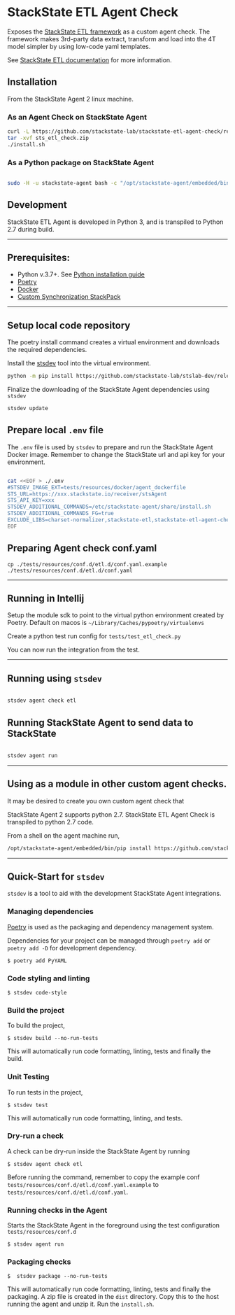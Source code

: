 # StackState ETL Agent Check

Exposes the [StackState ETL framework](https://github.com/stackstate-lab/stackstate-etl) as a custom agent check. 
The framework makes 3rd-party data extract, transform and load into the 4T model simpler by using low-code yaml
templates.

See [StackState ETL documentation](https://stackstate-lab.github.io/stackstate-etl/) for more information.

## Installation

From the StackState Agent 2 linux machine.

### As an Agent Check on StackState Agent

```bash 
curl -L https://github.com/stackstate-lab/stackstate-etl-agent-check/releases/download/v0.1.0/sts_etl_check-0.1.0.zip -o sts_etl_check.zip
tar -xvf sts_etl_check.zip
./install.sh
```

### As a Python package on StackState Agent

```bash

sudo -H -u stackstate-agent bash -c "/opt/stackstate-agent/embedded/bin/pip install https://github.com/stackstate-lab/stackstate-etl-agent-check/releases/download/v0.1.0/stackstate-etl-agent-check-py27-0.1.0.tar.gz
```

## Development

StackState ETL Agent is developed in Python 3, and is transpiled to Python 2.7 during build.

---
## Prerequisites:

- Python v.3.7+. See [Python installation guide](https://docs.python-guide.org/starting/installation/)
- [Poetry](https://python-poetry.org/docs/#installation)
- [Docker](https://www.docker.com/get-started)
- [Custom Synchronization StackPack](https://docs.stackstate.com/stackpacks/integrations/customsync)
---

## Setup local code repository


The poetry install command creates a virtual environment and downloads the required dependencies.

Install the [stsdev](https://github.com/stackstate-lab/stslab-dev) tool into the virtual environment.

```bash 
python -m pip install https://github.com/stackstate-lab/stslab-dev/releases/download/v0.0.6/stslab_dev-0.0.6-py3-none-any.whl
```

Finalize the downloading of the StackState Agent dependencies using `stsdev`

```bash
stsdev update
```
## Prepare local `.env` file

The `.env` file is used by `stsdev` to prepare and run the StackState Agent Docker image. Remember to change the
StackState url and api key for your environment.

```bash

cat <<EOF > ./.env
#STSDEV_IMAGE_EXT=tests/resources/docker/agent_dockerfile
STS_URL=https://xxx.stackstate.io/receiver/stsAgent
STS_API_KEY=xxx
STSDEV_ADDITIONAL_COMMANDS=/etc/stackstate-agent/share/install.sh
STSDEV_ADDITIONAL_COMMANDS_FG=true
EXCLUDE_LIBS=charset-normalizer,stackstate-etl,stackstate-etl-agent-check
EOF
```
## Preparing Agent check conf.yaml

```
cp ./tests/resources/conf.d/etl.d/conf.yaml.example ./tests/resources/conf.d/etl.d/conf.yaml
```
---
## Running in Intellij

Setup the module sdk to point to the virtual python environment created by Poetry.
Default on macos is `~/Library/Caches/pypoetry/virtualenvs`

Create a python test run config for `tests/test_etl_check.py`

You can now run the integration from the test.

---
## Running using `stsdev`

```bash

stsdev agent check etl 
```

## Running StackState Agent to send data to StackState

```bash

stsdev agent run
```

---
## Using as a module in other custom agent checks.

It may be desired to create you own custom agent check that

StackState Agent 2 supports python 2.7.  StackState ETL Agent Check is transpiled to python 2.7 code.

From a shell on the agent machine run,

```bash 
/opt/stackstate-agent/embedded/bin/pip install https://github.com/stackstate-lab/stackstate-etl-agent-check/releases/download/v0.0.1/stackstate-etl-agent-check-py27-0.1.0.tar.gz
```


---
## Quick-Start for `stsdev`

`stsdev` is a tool to aid with the development StackState Agent integrations.

### Managing dependencies

[Poetry](https://python-poetry.org/) is used as the packaging and dependency management system.

Dependencies for your project can be managed through `poetry add` or `poetry add -D` for development dependency.

```console
$ poetry add PyYAML
```
### Code styling and linting

```console
$ stsdev code-style
```

### Build the project
To build the project,
```console
$ stsdev build --no-run-tests
```
This will automatically run code formatting, linting, tests and finally the build.

### Unit Testing
To run tests in the project,
```console
$ stsdev test
```
This will automatically run code formatting, linting, and tests.

### Dry-run a check

A check can be dry-run inside the StackState Agent by running

```console
$ stsdev agent check etl
```
Before running the command, remember to copy the example conf `tests/resources/conf.d/etl.d/conf.yaml.example` to
`tests/resources/conf.d/etl.d/conf.yaml`.


### Running checks in the Agent

Starts the StackState Agent in the foreground using the test configuration `tests/resources/conf.d`

```console
$ stsdev agent run
```

### Packaging checks

```console
$  stsdev package --no-run-tests
```
This will automatically run code formatting, linting, tests and finally the packaging.
A zip file is created in the `dist` directory.  Copy this to the host running the agent and unzip it.
Run the `install.sh`.

